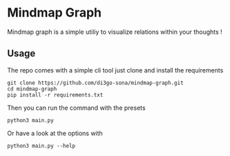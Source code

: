 # Mindmap Graph
Mindmap graph is a simple utiliy to visualize relations within your thoughts !

## Usage
The repo comes with a simple cli tool just clone and install the requirements

```
git clone https://github.com/di3go-sona/mindmap-graph.git
cd mindmap-graph
pip install -r requirements.txt
```

Then you can run the command with the presets
```
python3 main.py
```
Or have a look at the options with 
```
python3 main.py --help
```
